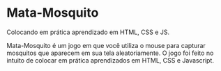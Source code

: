 # Mata-Mosquito
Colocando em prática aprendizado em HTML, CSS e JS.

Mata-Mosquito é um jogo em que você utiliza o mouse para capturar mosquitos que aparecem em sua tela aleatoriamente. O jogo foi feito no intuito de colocar em prática aprendizados em HTML, CSS e Javascript.
